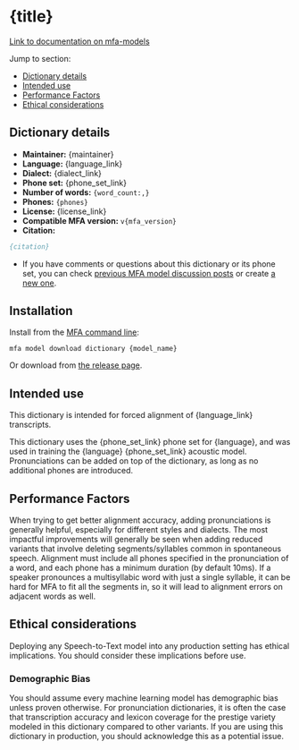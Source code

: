 # {title}

[Link to documentation on mfa-models](https://mfa-models.readthedocs.io/en/main/dictionary/{model_name}.html)

Jump to section:

- [Dictionary details](#dictionary-details)
- [Intended use](#intended-use)
- [Performance Factors](#performance-factors)
- [Ethical considerations](#ethical-considerations)

## Dictionary details

- **Maintainer:** {maintainer}
- **Language:** {language_link}
- **Dialect:** {dialect_link}
- **Phone set:** {phone_set_link}
- **Number of words:** `{word_count:,}`
- **Phones:** `{phones}`
- **License:** {license_link}
- **Compatible MFA version:** `v{mfa_version}`
- **Citation:**

```bibtex
{citation}
```

- If you have comments or questions about this dictionary or its phone set, you can check [previous MFA model discussion posts](https://github.com/MontrealCorpusTools/mfa-models/discussions?discussions_q={discussion_title}) or create [a new one](https://github.com/MontrealCorpusTools/mfa-models/discussions/new).

## Installation

Install from the [MFA command line](https://montreal-forced-aligner.readthedocs.io/en/latest/user_guide/models/index.html):

```
mfa model download dictionary {model_name}
```

Or download from [the release page](https://github.com/MontrealCorpusTools/mfa-models/releases/tag/dictionary-{model_name}-v{version}).

## Intended use

This dictionary is intended for forced alignment of {language_link} transcripts.

This dictionary uses the {phone_set_link} phone set for {language}, and was used in training the {language} {phone_set_link} acoustic model. Pronunciations can be added on top of the dictionary, as long as no additional phones are introduced.

## Performance Factors

When trying to get better alignment accuracy, adding pronunciations is generally helpful, especially for different styles and dialects. The most impactful improvements will generally be seen when adding reduced variants that involve deleting segments/syllables common in spontaneous speech.  Alignment must include all phones specified in the pronunciation of a word, and each phone has a minimum duration (by default 10ms). If a speaker pronounces a multisyllabic word with just a single syllable, it can be hard for MFA to fit all the segments in, so it will lead to alignment errors on adjacent words as well.

## Ethical considerations

Deploying any Speech-to-Text model into any production setting has ethical implications. You should consider these implications before use.

### Demographic Bias

You should assume every machine learning model has demographic bias unless proven otherwise. For pronunciation dictionaries, it is often the case that transcription accuracy and lexicon coverage for the prestige variety modeled in this dictionary compared to other variants. If you are using this dictionary in production, you should acknowledge this as a potential issue.
